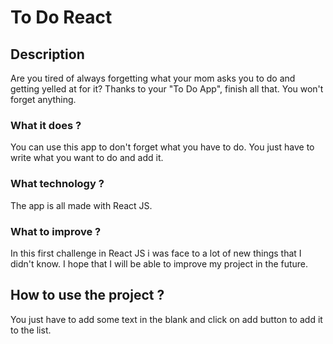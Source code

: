 # To Do React

## Description

Are you tired of always forgetting what your mom asks you to do and getting yelled at for it? Thanks to your "To Do App", finish all that. You won't forget anything.

### What it does ?

You can use this app to don't forget what you have to do. You just have to write what you want to do and add it.

### What technology ?

The app is all made with React JS.

### What to improve ?

In this first challenge in React JS i was face to a lot of new things that I didn't know.
I hope that I will be able to improve my project in the future.

## How to use the project ?

You just have to add some text in the blank and click on add button to add it to the list.
